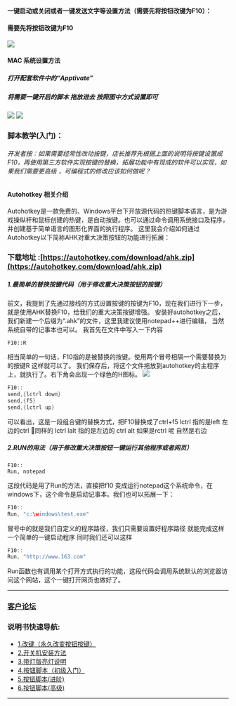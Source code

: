 
#### 一键启动或关闭或者一键发送文字等设置方法（需要先将按钮改键为F10）：
#### 需要先将按钮改键为F10
![](https://nas.lixining.com/res/img/wiki/0060lm7Tly1fjclqidw67j30v60m2go7.jpg)
#### MAC 系统设置方法  
##### 打开配套软件中的“Apptivate”
##### 将需要一键开启的脚本 拖放进去 按照图中方式设置即可
![](https://nas.lixining.com/res/img/wiki/0060lm7Tly1fkxwsud9vij308i08ddgn.jpg)
![](https://nas.lixining.com/res/img/wiki/large/0060lm7Tly1fkxwsipa3zj307207amxd.jpg)

### 脚本教学(入门)：
###### 开发者按：如果需要经常性改动按键，店长推荐先根据上面的说明将按键设置成F10，再使用第三方软件实现按键的替换，拓展功能中有现成的软件可以实现，如果我们需要更高级 ，可编程式的修改应该如何做呢？
#### Autohotkey 相关介绍
Autohotkey是一款免费的、Windows平台下开放源代码的热键脚本语言，是为游戏操纵杆和鼠标创建的热键，是自动按键。也可以通过命令调用系统接口及程序，并创建基于简单语言的图形化界面的执行程序。
这里我会介绍如何通过Autohotkey以下简称AHK对重大决策按钮的功能进行拓展：
### 下载地址 :[https://autohotkey.com/download/ahk.zip](https://autohotkey.com/download/ahk.zip)

##### 1.最简单的替换按键代码（用于修改重大决策按钮的按键）
前文，我提到了先通过接线的方式设置按键的按键为F10，现在我们进行下一步，就是使用AHK替换F10，给我们的重大决策按键增强。
安装好autohotkey之后，我们新建一个后缀为“.ahk”的文件，这里我建议使用notepad++进行编辑，
当然系统自带的记事本也可以。
我首先在文件中写入一下内容
```AHK
F10::R
```
相当简单的一句话，F10指的是被替换的按键。使用两个冒号相隔一个需要替换为的按键R 这样就可以了。
我们保存后，将这个文件拖放到autohotkey的主程序上，就执行了。右下角会出现一个绿色的H图标。
![](https://nas.lixining.com/res/img/wiki/0060lm7Tly1fjyk0lcp6nj30ac02mgm5.jpg)

```c
F10::
send,{lctrl down}
send,{f5}
send,{lctrl up}
```
可以看出，这是一段组合键的替换方式，把F10替换成了ctrl+f5  lctrl 指的是left 左边的ctrl
同样的 lctrl lalt 指的是左边的 ctrl alt
如果是rctrl 呢 自然是右边
##### 2.RUN的用法（用于修改重大决策按钮一键运行其他程序或者网页）
```AHK
F10::
Run, notepad
```
这段代码是用了Run的方法，直接把f10 变成运行notepad这个系统命令，在windows下，这个命令是启动记事本。我们也可以拓展一下：
```c
F10::
Run, "c:\windows\test.exe"
```
冒号中的就是我们自定义的程序路径，我们只需要设置好程序路径 就能完成这样一个简单的一键启动程序
同时我们还可以这样
```c
F10::
Run, "http://www.163.com"
```  
Run函数也有调用某个打开方式执行的功能，这段代码会调用系统默认的浏览器访问这个网站，这个一键打开网页也做好了。

---
### [客户论坛](https://nas.lixining.com/wordpress/)
### 说明书快速导航:
* [1.改键（永久改变按钮按键）](http://wiki.lixining.com/?file=016-重大决策按钮/00-改键)
*  [2.开关机安装方法](http://wiki.lixining.com/?file=016-重大决策按钮/01-开关机版安装方法)
* [3.带灯版亮灯说明](http://wiki.lixining.com/?file=016-重大决策按钮/02-带灯版亮灯)
* [4.按钮脚本（初级入门）](http://wiki.lixining.com/?file=016-重大决策按钮/03-按钮脚本-初级)
* [5.按钮脚本(进阶)](http://wiki.lixining.com/?file=016-重大决策按钮/04-按钮脚本-进阶)
* [6.按钮脚本(高级)](http://wiki.lixining.com/?file=016-重大决策按钮/05-按钮脚本-高级)
---
